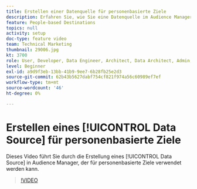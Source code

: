 ```yaml
---
title: Erstellen einer Datenquelle für personenbasierte Ziele
description: Erfahren Sie, wie Sie eine Datenquelle im Audience Manager erstellen, die für personenbasierte Ziele verwendet werden soll.
feature: People-based Destinations
topics: null
activity: setup
doc-type: feature video
team: Technical Marketing
thumbnail: 29006.jpg
kt: 3700
role: User, Developer, Data Engineer, Architect, Data Architect, Admin, Leader
level: Beginner
exl-id: a9d9f3eb-13bb-41b9-9ee7-6b28fb25e2d3
source-git-commit: 62b43b5627dabf754cf821f974a56c60989ef7ef
workflow-type: tm+mt
source-wordcount: '46'
ht-degree: 0%

---
```


# Erstellen eines [!UICONTROL Data Source] für personenbasierte Ziele

Dieses Video führt Sie durch die Erstellung eines [!UICONTROL Data Source] in Audience Manager, der für personenbasierte Ziele verwendet werden kann.

>[!VIDEO](https://video.tv.adobe.com/v/29006/?quality=12)

